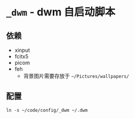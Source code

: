 # `_dwm` - dwm 自启动脚本

## 依赖

- xinput
- fcitx5
- picom
- feh
  - 背景图片需要存放于 `~/Pictures/wallpapers/`

## 配置

```shell
ln -s ~/code/config/_dwm ~/.dwm
```
